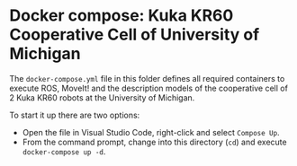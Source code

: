 # Docker compose: Kuka KR60 Cooperative Cell of University of Michigan

The `docker-compose.yml` file in this folder defines all required containers to execute ROS, MoveIt! and the description models of the cooperative cell of 2 Kuka KR60 robots at the University of Michigan.

To start it up there are two options:

* Open the file in Visual Studio Code, right-click and select `Compose Up`.
* From the command prompt, change into this directory (`cd`) and execute `docker-compose up -d`.
